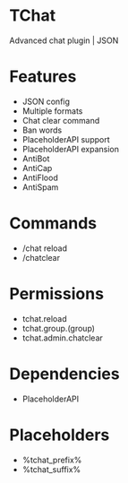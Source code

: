 # TChat
Advanced chat plugin | JSON

# Features
- JSON config
- Multiple formats
- Chat clear command
- Ban words
- PlaceholderAPI support
- PlaceholderAPI expansion
- AntiBot
- AntiCap
- AntiFlood
- AntiSpam

# Commands
- /chat reload
- /chatclear

# Permissions
- tchat.reload
- tchat.group.(group)
- tchat.admin.chatclear

# Dependencies
- PlaceholderAPI

# Placeholders
- %tchat_prefix%
- %tchat_suffix%
